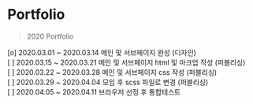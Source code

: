 # Portfolio

> 2020 Portfolio

[o] 2020.03.01 ~ 2020.03.14 메인 및 서브페이지 완성 (디자인)<br>
[ ] 2020.03.15 ~ 2020.03.21 메인 및 서브페이지 html 및 마크업 작성 (퍼블리싱)<br>
[ ] 2020.03.22 ~ 2020.03.28 메인 및 서브페이지 css 작성 (퍼블리싱)<br>
[ ] 2020.03.29 ~ 2020.04.04 모임 후 scss 파일로 변경 (퍼블리싱)<br>
[ ] 2020.04.05 ~ 2020.04.11 브라우저 선정 후 통합테스트<br>

<!-- 0 x로 실행여부를 표시해 주세요 -->